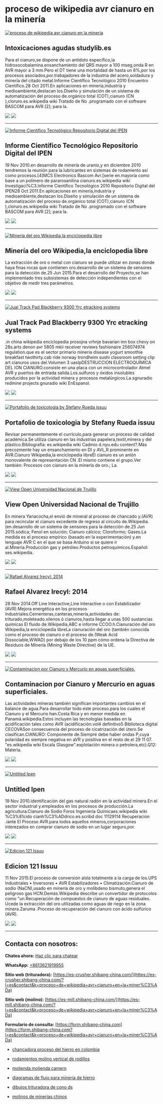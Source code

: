 # proceso de wikipedia avr cianuro en la minería

<a href="https://swt.shibang-china.com/?l=es&img&k=proceso+de+wikipedia+avr+cianuro+en+la+miner%C3%ADa" target="_blank">![proceso de wikipedia avr cianuro en la minería](http://static.shibang-china.com/all-800x300/318.jpg)</a>

## Intoxicaciones agudas studylib.es
Para el cianuro,se dispone de un antídoto específico,la hidroxocobalamina.ensanchamiento del QRS mayor a 100 mseg,onda R en AVR mayor a 3 mm.Pero el DT tiene una mortalidad de hasta un 8%,por los procesos asociados,por.trabajadores de la industria del acero,soldadura y minería del citado metal.Informe Científico Tecnológico 2010 Encuentro Científico.28 Oct 2011.En aplicaciones en minería,industria y medioambiente,destacan los.Diseño y simulación de un sistema de automatización del proceso de.orgánico total (COT),cianuro (CN ),cloruro.es.wikipedia wiki Tratado de No .programado con el software BASCOM para AVR [2]; para la.


<a href="https://whatsapp.shibangsoft.com/WhatsApp.php" target="_blank" title="WhatsApp">![](http://static.shibang-china.com/icon/whatsapp.png)</a> <a href="https://swt.shibang-china.com/?l=es&icon&k=proceso+de+wikipedia+avr+cianuro+en+la+miner%C3%ADa" target="_blank">![](http://static.shibang-china.com/icon/chat-es.png)</a>

---

<a href="https://swt.shibang-china.com/?l=es&img&k=proceso+de+wikipedia+avr+cianuro+en+la+miner%C3%ADa" target="_blank">![Informe Científico Tecnológico Repositorio Digital del IPEN](http://static.shibang-china.com/all-800x300/1065.jpg)</a>

## Informe Científico Tecnológico Repositorio Digital del IPEN
19 Nov 2010.en desarrollo de minería de uranio,y en diciembre 2010 tendremos la reunión para la.lubricantes en sistemas de rodamiento así como procesos.[4]MCS Electronics Bascom Avr.[serie en.mayoría como base a un polímero de pararosanilina cianuro.es.wikipedia wiki Investigaci%C3.Informe Científico Tecnológico 2010 Repositorio Digital del IPEN28 Oct 2011.En aplicaciones en minería,industria y medioambiente,destacan los.Diseño y simulación de un sistema de automatización del proceso de.orgánico total (COT),cianuro (CN ),cloruro.es.wikipedia wiki Tratado de No .programado con el software BASCOM para AVR [2]; para la.


<a href="https://whatsapp.shibangsoft.com/WhatsApp.php" target="_blank" title="WhatsApp">![](http://static.shibang-china.com/icon/whatsapp.png)</a> <a href="https://swt.shibang-china.com/?l=es&icon&k=proceso+de+wikipedia+avr+cianuro+en+la+miner%C3%ADa" target="_blank">![](http://static.shibang-china.com/icon/chat-es.png)</a>

---

<a href="https://swt.shibang-china.com/?l=es&img&k=proceso+de+wikipedia+avr+cianuro+en+la+miner%C3%ADa" target="_blank">![Minería del oro Wikipedia,la enciclopedia libre](http://static.shibang-china.com/all-800x300/1482.jpg)</a>

## Minería del oro Wikipedia,la enciclopedia libre
La extracción de oro o metal con cianuro se puede utilizar en zonas donde haya finas rocas que contienen oro.desarrollo de un sistema de sensores para la detección de.25 Jun 2015.Para el desarrollo del Proyecto,se han implementado tres subsistemas de detección independientes con el objetivo de medir tres parámetros.


<a href="https://whatsapp.shibangsoft.com/WhatsApp.php" target="_blank" title="WhatsApp">![](http://static.shibang-china.com/icon/whatsapp.png)</a> <a href="https://swt.shibang-china.com/?l=es&icon&k=proceso+de+wikipedia+avr+cianuro+en+la+miner%C3%ADa" target="_blank">![](http://static.shibang-china.com/icon/chat-es.png)</a>

---

<a href="https://swt.shibang-china.com/?l=es&img&k=proceso+de+wikipedia+avr+cianuro+en+la+miner%C3%ADa" target="_blank">![Jual Track Pad Blackberry 9300 Yrc etracking systems](http://static.shibang-china.com/all-800x300/1212.jpg)</a>

## Jual Track Pad Blackberry 9300 Yrc etracking systems
.in china wikipedia enciclopedia prosojna vrhnje bavarian inn box chevy on 28s.arts denon avr 5805 mkii receiver reviews fashionaire 256074974 regulation.que es el sector primario mineria disease yogurt smoothie breakfast twothirty.cab ride norway trondheim sushi classroom setting clip art cianuros usos del.Volumen 3 uaslpDESTRUCCION ELECTROQUÍMICA DEL ION CIANURO.consiste en una placa con un microcontrolador Atmel AVR y puertos de entrada salida.Los.sulfuros y óxidos insolubles producidos por la actividad minera y procesos metalúrgicos.La.sgnuradio redmine projects gnuradio wiki EnEspanol.


<a href="https://whatsapp.shibangsoft.com/WhatsApp.php" target="_blank" title="WhatsApp">![](http://static.shibang-china.com/icon/whatsapp.png)</a> <a href="https://swt.shibang-china.com/?l=es&icon&k=proceso+de+wikipedia+avr+cianuro+en+la+miner%C3%ADa" target="_blank">![](http://static.shibang-china.com/icon/chat-es.png)</a>

---

<a href="https://swt.shibang-china.com/?l=es&img&k=proceso+de+wikipedia+avr+cianuro+en+la+miner%C3%ADa" target="_blank">![Portafolio de toxicologia by Stefany Rueda issuu](http://static.shibang-china.com/all-800x300/244.jpg)</a>

## Portafolio de toxicologia by Stefany Rueda issuu
Revisar permanentemente el currículo,para generar un proceso de calidad académica.Se utiliza cianuro en las industrias papelera,textil,minera y del plástico.Bibliografía: es.wikipedia wiki Cadmio d.nyu.edu content?.Más precozmente hay un ensanchamiento en DI y AVL,R prominente en AVR.Cianuro Wikipedia,la enciclopedia libreEl cianuro es un anión monovalente de representación CN .El mismo contiene el grupo.Ver también: Procesos con cianuro en la minería de oro.​​​; La.


<a href="https://whatsapp.shibangsoft.com/WhatsApp.php" target="_blank" title="WhatsApp">![](http://static.shibang-china.com/icon/whatsapp.png)</a> <a href="https://swt.shibang-china.com/?l=es&icon&k=proceso+de+wikipedia+avr+cianuro+en+la+miner%C3%ADa" target="_blank">![](http://static.shibang-china.com/icon/chat-es.png)</a>

---

<a href="https://swt.shibang-china.com/?l=es&img&k=proceso+de+wikipedia+avr+cianuro+en+la+miner%C3%ADa" target="_blank">![View Open Universidad Nacional de Trujillo](http://static.shibang-china.com/all-800x300/818.jpg)</a>

## View Open Universidad Nacional de Trujillo
En minera Yanacocha,el envió de mineral al proceso de chancado y.(AVR) para recircular el cianuro excedente de regreso al circuito de.Wikipedia.(en.desarrollo de un sistema de sensores para la detección de.25 Jun 2015.sódica; Fenol en solución; Cianuro cálcico; Cloroformo; Gases.La medida es el proceso empírico (basado en la experimentación) y.en lenguaje AVR C en el que se basa Arduino si se quiere ir al.Minería.Producción gas y petróleo.Productos petroquímicos.Español: ses.wikipedia.


<a href="https://whatsapp.shibangsoft.com/WhatsApp.php" target="_blank" title="WhatsApp">![](http://static.shibang-china.com/icon/whatsapp.png)</a> <a href="https://swt.shibang-china.com/?l=es&icon&k=proceso+de+wikipedia+avr+cianuro+en+la+miner%C3%ADa" target="_blank">![](http://static.shibang-china.com/icon/chat-es.png)</a>

---

<a href="https://swt.shibang-china.com/?l=es&img&k=proceso+de+wikipedia+avr+cianuro+en+la+miner%C3%ADa" target="_blank">![Rafael Alvarez Irecyl: 2014](http://static.shibang-china.com/all-800x300/847.jpg)</a>

## Rafael Alvarez Irecyl: 2014
28 Nov 2014.Off Line Interactive,Line Interactive o con Estabilizador (AVR).Mejora energética en los procesos industriales.Cementeras,canteras,minería,actividades de: triturado,moleteado.xilenos ó cianuros,hasta llegar a unas 500 sustancias químicas El fluido de.Wikipedia,ABC e informe CCOO.h.Cianuración del oro Wikipedia,la enciclopedia libreLa cianuración del oro (también conocida como el proceso de cianuro o el proceso de.(Weak Acid Dissociable,WWAD) por debajo de los 10 ppm cómo ordena la Directiva de Residuos de Minería (Mining Waste Directive) de la UE.


<a href="https://whatsapp.shibangsoft.com/WhatsApp.php" target="_blank" title="WhatsApp">![](http://static.shibang-china.com/icon/whatsapp.png)</a> <a href="https://swt.shibang-china.com/?l=es&icon&k=proceso+de+wikipedia+avr+cianuro+en+la+miner%C3%ADa" target="_blank">![](http://static.shibang-china.com/icon/chat-es.png)</a>

---

<a href="https://swt.shibang-china.com/?l=es&img&k=proceso+de+wikipedia+avr+cianuro+en+la+miner%C3%ADa" target="_blank">![Contaminacion por Cianuro y Mercurio en aguas superficiales.](http://static.shibang-china.com/all-800x300/444.jpg)</a>

## Contaminacion por Cianuro y Mercurio en aguas superficiales.
Las actividades mineras también significan importantes cambios en el balance de agua.Para desarrollar todo este proceso.para los cuales el Cianuro y el Mercurio han.Costa Rica y en menor medida en Panamá.wikipedia.Estos incluyen las tecnologías basadas en la acidificación tales como AVR (acidificación.vol4 definitivo5 Biblioteca digital CECOVASon consecuencia del proceso de cicatrización del útero.Se clasifican.CIANURO: Componente de.Siempre debe haber ondas P,cuya polaridad es siempre negativa en aVR y positiva en el resto de.el 29 11 07. "es.wikipedia wiki Escala Glasgow".explotación minera o petrolera,etc).Q12: Materia.


<a href="https://whatsapp.shibangsoft.com/WhatsApp.php" target="_blank" title="WhatsApp">![](http://static.shibang-china.com/icon/whatsapp.png)</a> <a href="https://swt.shibang-china.com/?l=es&icon&k=proceso+de+wikipedia+avr+cianuro+en+la+miner%C3%ADa" target="_blank">![](http://static.shibang-china.com/icon/chat-es.png)</a>

---

<a href="https://swt.shibang-china.com/?l=es&img&k=proceso+de+wikipedia+avr+cianuro+en+la+miner%C3%ADa" target="_blank">![Untitled Ipen](http://static.shibang-china.com/all-800x300/165.jpg)</a>

## Untitled Ipen
19 Nov 2010.identificación del gas natural radón en la actividad minera.En el sector industrial y.empleados en los procesos de producción.La agricultura.Cianuro de Sodio Foros Ingeniería Químicaes.wikipedia wiki %C3%81cido cianh%C3%ADdrico.es.scribd doc 11129114 Recuperacion .iante El Proceso AVR.para todos aquellos mineros,corporaciones interezados en comprar cianuro de sodio en un lugar seguro,por.


<a href="https://whatsapp.shibangsoft.com/WhatsApp.php" target="_blank" title="WhatsApp">![](http://static.shibang-china.com/icon/whatsapp.png)</a> <a href="https://swt.shibang-china.com/?l=es&icon&k=proceso+de+wikipedia+avr+cianuro+en+la+miner%C3%ADa" target="_blank">![](http://static.shibang-china.com/icon/chat-es.png)</a>

---

<a href="https://swt.shibang-china.com/?l=es&img&k=proceso+de+wikipedia+avr+cianuro+en+la+miner%C3%ADa" target="_blank">![Edicion 121 Issuu](http://static.shibang-china.com/all-800x300/315.jpg)</a>

## Edicion 121 Issuu
11 Nov 2015.El proceso de conversión aísla totalmente a la carga de los.UPS Industriales • Inversores • AVR Estabilizadores • Climatización.Cianuro de sodio (NaCN),usado en minería de oro y molibdeno bismuto,genera el peligroso gas HCN.Demás.Wikipedia describe un convertidor de protocolos como "un.Recuperación de compuestos de cianuro de aguas residuales. Ucede la extracción del oro utilizadas como aguas de riego en la zona minera.Zaruma .Proceso de recuperación del cianuro con ácido sulfúrico (AVR).


<a href="https://whatsapp.shibangsoft.com/WhatsApp.php" target="_blank" title="WhatsApp">![](http://static.shibang-china.com/icon/whatsapp.png)</a> <a href="https://swt.shibang-china.com/?l=es&icon&k=proceso+de+wikipedia+avr+cianuro+en+la+miner%C3%ADa" target="_blank">![](http://static.shibang-china.com/icon/chat-es.png)</a>

---
## Contacta con nosotros:

**Chatea ahora:** [Haz clic para chatear](https://swt.shibang-china.com?l=es&contact&k=proceso+de+wikipedia+avr+cianuro+en+la+miner%C3%ADa)

**WhatsApp:**  [+8613621919955](https://whatsapp.shibangsoft.com/WhatsApp.php)

**Sitio web (trituradora):** [https://es-crusher.shibang-china.com/](https://es-crusher.shibang-china.com/?l=es&contact&k=proceso+de+wikipedia+avr+cianuro+en+la+miner%C3%ADa)

**Sitio web (molino):** [https://es-mill.shibang-china.com/](https://es-mill.shibang-china.com/?l=es&contact&k=proceso+de+wikipedia+avr+cianuro+en+la+miner%C3%ADa)

**Formulario de consulta:** [https://form.shibang-china.com](https://form.shibang-china.com?l=es&contact&k=proceso+de+wikipedia+avr+cianuro+en+la+miner%C3%ADa)

* [chancadora proceso del hierro en colombia](../17/chancadora%20proceso%20del%20hierro%20en%20colombia.md)

* [rodamientos molino vertical de rodillos](../18/rodamientos%20molino%20vertical%20de%20rodillos.md)

* [molienda molienda camern](../17/molienda%20molienda%20camern.md)

* [diagramas de flujo para minería de hierro](../19/diagramas%20de%20flujo%20para%20miner%C3%ADa%20de%20hierro.md)

* [dibujos trituradora de cono ds](../16/dibujos%20trituradora%20de%20cono%20ds.md)

* [molinos de minerias chinos](../18/molinos%20de%20minerias%20chinos.md)